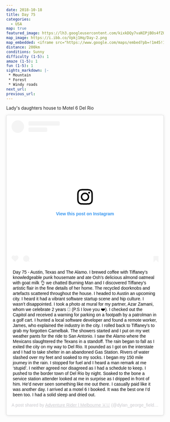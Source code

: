 ```yaml
---
date: 2018-10-18
title: Day 75
categories:
  - USA
map: true
featured_image: https://lh3.googleusercontent.com/kixkDQy7vaNIPjBOs4fZQYHXJ5zdn-PSqPgocT8MZQm2yoI3b9ctwCDGXVG0IDJTOfnHnx5MbsanwjyZP2s0P9-54HokWvE9UYavNbecFKHJ5OcU7AQeZWVuuaR9DE9tsVGDez_11rfkXH0r2BX4vuQHj2c75_aUxK29I3EDs2M7ySvSo7jubmtBeqifdWB9-fK1SNoPZxDEGfE16H2oBHM8CqFnFLC6n2XTBObpbhVNq6DGHCHT9GzuA3W_y6R8j-0_wob1laLvDEbWeTESF1aYApaDBeJ8J7SiljrgGoUDQ5X25pOsN8XqQLxO1gKKnpT-H9E_PqZRmR3meYhAr7OUk0MaCs470kc7vEkxYHvclZp7Md9G63y3-IAbjxEFEksIgyi3dRXBDkbV0iuxI3nMMQYE6944wdsu48ZcspSH2aGLSLSScMEFi7TYIUpS36tKOOaICW74ZUFq_DrdtPzYZ2YhqAukLJiWzCE70Pdhh9Sn9TmWllf47NRW9i6ByoAsHKAQiE-Yl2Ssxfu6UHXyEDOCTY1kLoS-2Hv-HmHtAB081jOqKYiccXR6esLj6MeUMxp9-h5KCMaLw1wazufHWooWq5eLaGlA6gA5UGa4cBJNxWm9lvqTtnhNAHh4cwqp7N4lfAgtTUP_VKkHgIqQjaVXUJzIUm53aodFO0PVRSS8=w1631-h1001-no
map_image: https://i.ibb.co/Vpkj1Hq/Day-2.png
map_embedded: <iframe src="https://www.google.com/maps/embed?pb=!1m45!1m12!1m3!1d1773190.565948143!2d-100.33103861509375!3d29.770040932508163!2m3!1f0!2f0!3f0!3m2!1i1024!2i768!4f13.1!4m30!3e0!4m4!2s30.2792389%2C-97.5194028!3m2!1d30.2792389!2d-97.5194028!4m5!1s0x8644b599a0cc032f%3A0x5d9b464bd469d57a!2sAustin%2C%20TX%2C%20USA!3m2!1d30.267152999999997!2d-97.7430608!4m5!1s0x8644bf31f5a7dc37%3A0x5189967ad950954b!2s8712%20Lone%20Tree%20Dr%2C%20Manor%2C%20TX%2078653%2C%20USA!3m2!1d30.278706999999997!2d-97.519184!4m5!1s0x865c5f554d36895f%3A0x17f98f0f84e7c422!2sThe%20Alamo%2C%20Alamo%20Plaza%2C%20San%20Antonio%2C%20TX%2C%20USA!3m2!1d29.425967099999998!2d-98.48614189999999!4m5!1s0x86f5eb9d97cf1fbf%3A0x4426095bdade94c3!2sMotel%206%20Del%20Rio%2C%20Veterans%20Boulevard%2C%20Del%20Rio%2C%20TX%2C%20USA!3m2!1d29.388375999999997!2d-100.904099!5e0!3m2!1sen!2sau!4v1577514072316!5m2!1sen!2sau" width="100%" height="500" frameborder="0" style="border:0;" allowfullscreen=""></iframe>
distance: 200km
conditions: Sunny
difficulty (1-5): 1 
amaze (1-5): 1
fun (1-5): 1
sights_markdown: |-
 * Mountain
 * Forest
 * Windy roads
next_url:
previous_url:
---
```

Lady's daughters house to Motel 6 Del Rio

<div style="display:flex;justify-content:center">
  <blockquote class="instagram-media" data-instgrm-captioned data-instgrm-permalink="https://www.instagram.com/p/BpUswDdANK0/?utm_source=ig_embed&amp;utm_campaign=loading" data-instgrm-version="12" style=" background:#FFF; border:0; border-radius:3px; box-shadow:0 0 1px 0 rgba(0,0,0,0.5),0 1px 10px 0 rgba(0,0,0,0.15); margin: 1px; max-width:540px; min-width:326px; padding:0; width:99.375%; width:-webkit-calc(100% - 2px); width:calc(100% - 2px);"><div style="padding:16px;"> <a href="https://www.instagram.com/p/BpUswDdANK0/?utm_source=ig_embed&amp;utm_campaign=loading" style=" background:#FFFFFF; line-height:0; padding:0 0; text-align:center; text-decoration:none; width:100%;" target="_blank"> <div style=" display: flex; flex-direction: row; align-items: center;"> <div style="background-color: #F4F4F4; border-radius: 50%; flex-grow: 0; height: 40px; margin-right: 14px; width: 40px;"></div> <div style="display: flex; flex-direction: column; flex-grow: 1; justify-content: center;"> <div style=" background-color: #F4F4F4; border-radius: 4px; flex-grow: 0; height: 14px; margin-bottom: 6px; width: 100px;"></div> <div style=" background-color: #F4F4F4; border-radius: 4px; flex-grow: 0; height: 14px; width: 60px;"></div></div></div><div style="padding: 19% 0;"></div> <div style="display:block; height:50px; margin:0 auto 12px; width:50px;"><svg width="50px" height="50px" viewBox="0 0 60 60" version="1.1" xmlns="https://www.w3.org/2000/svg" xmlns:xlink="https://www.w3.org/1999/xlink"><g stroke="none" stroke-width="1" fill="none" fill-rule="evenodd"><g transform="translate(-511.000000, -20.000000)" fill="#000000"><g><path d="M556.869,30.41 C554.814,30.41 553.148,32.076 553.148,34.131 C553.148,36.186 554.814,37.852 556.869,37.852 C558.924,37.852 560.59,36.186 560.59,34.131 C560.59,32.076 558.924,30.41 556.869,30.41 M541,60.657 C535.114,60.657 530.342,55.887 530.342,50 C530.342,44.114 535.114,39.342 541,39.342 C546.887,39.342 551.658,44.114 551.658,50 C551.658,55.887 546.887,60.657 541,60.657 M541,33.886 C532.1,33.886 524.886,41.1 524.886,50 C524.886,58.899 532.1,66.113 541,66.113 C549.9,66.113 557.115,58.899 557.115,50 C557.115,41.1 549.9,33.886 541,33.886 M565.378,62.101 C565.244,65.022 564.756,66.606 564.346,67.663 C563.803,69.06 563.154,70.057 562.106,71.106 C561.058,72.155 560.06,72.803 558.662,73.347 C557.607,73.757 556.021,74.244 553.102,74.378 C549.944,74.521 548.997,74.552 541,74.552 C533.003,74.552 532.056,74.521 528.898,74.378 C525.979,74.244 524.393,73.757 523.338,73.347 C521.94,72.803 520.942,72.155 519.894,71.106 C518.846,70.057 518.197,69.06 517.654,67.663 C517.244,66.606 516.755,65.022 516.623,62.101 C516.479,58.943 516.448,57.996 516.448,50 C516.448,42.003 516.479,41.056 516.623,37.899 C516.755,34.978 517.244,33.391 517.654,32.338 C518.197,30.938 518.846,29.942 519.894,28.894 C520.942,27.846 521.94,27.196 523.338,26.654 C524.393,26.244 525.979,25.756 528.898,25.623 C532.057,25.479 533.004,25.448 541,25.448 C548.997,25.448 549.943,25.479 553.102,25.623 C556.021,25.756 557.607,26.244 558.662,26.654 C560.06,27.196 561.058,27.846 562.106,28.894 C563.154,29.942 563.803,30.938 564.346,32.338 C564.756,33.391 565.244,34.978 565.378,37.899 C565.522,41.056 565.552,42.003 565.552,50 C565.552,57.996 565.522,58.943 565.378,62.101 M570.82,37.631 C570.674,34.438 570.167,32.258 569.425,30.349 C568.659,28.377 567.633,26.702 565.965,25.035 C564.297,23.368 562.623,22.342 560.652,21.575 C558.743,20.834 556.562,20.326 553.369,20.18 C550.169,20.033 549.148,20 541,20 C532.853,20 531.831,20.033 528.631,20.18 C525.438,20.326 523.257,20.834 521.349,21.575 C519.376,22.342 517.703,23.368 516.035,25.035 C514.368,26.702 513.342,28.377 512.574,30.349 C511.834,32.258 511.326,34.438 511.181,37.631 C511.035,40.831 511,41.851 511,50 C511,58.147 511.035,59.17 511.181,62.369 C511.326,65.562 511.834,67.743 512.574,69.651 C513.342,71.625 514.368,73.296 516.035,74.965 C517.703,76.634 519.376,77.658 521.349,78.425 C523.257,79.167 525.438,79.673 528.631,79.82 C531.831,79.965 532.853,80.001 541,80.001 C549.148,80.001 550.169,79.965 553.369,79.82 C556.562,79.673 558.743,79.167 560.652,78.425 C562.623,77.658 564.297,76.634 565.965,74.965 C567.633,73.296 568.659,71.625 569.425,69.651 C570.167,67.743 570.674,65.562 570.82,62.369 C570.966,59.17 571,58.147 571,50 C571,41.851 570.966,40.831 570.82,37.631"></path></g></g></g></svg></div><div style="padding-top: 8px;"> <div style=" color:#3897f0; font-family:Arial,sans-serif; font-size:14px; font-style:normal; font-weight:550; line-height:18px;"> View this post on Instagram</div></div><div style="padding: 12.5% 0;"></div> <div style="display: flex; flex-direction: row; margin-bottom: 14px; align-items: center;"><div> <div style="background-color: #F4F4F4; border-radius: 50%; height: 12.5px; width: 12.5px; transform: translateX(0px) translateY(7px);"></div> <div style="background-color: #F4F4F4; height: 12.5px; transform: rotate(-45deg) translateX(3px) translateY(1px); width: 12.5px; flex-grow: 0; margin-right: 14px; margin-left: 2px;"></div> <div style="background-color: #F4F4F4; border-radius: 50%; height: 12.5px; width: 12.5px; transform: translateX(9px) translateY(-18px);"></div></div><div style="margin-left: 8px;"> <div style=" background-color: #F4F4F4; border-radius: 50%; flex-grow: 0; height: 20px; width: 20px;"></div> <div style=" width: 0; height: 0; border-top: 2px solid transparent; border-left: 6px solid #f4f4f4; border-bottom: 2px solid transparent; transform: translateX(16px) translateY(-4px) rotate(30deg)"></div></div><div style="margin-left: auto;"> <div style=" width: 0px; border-top: 8px solid #F4F4F4; border-right: 8px solid transparent; transform: translateY(16px);"></div> <div style=" background-color: #F4F4F4; flex-grow: 0; height: 12px; width: 16px; transform: translateY(-4px);"></div> <div style=" width: 0; height: 0; border-top: 8px solid #F4F4F4; border-left: 8px solid transparent; transform: translateY(-4px) translateX(8px);"></div></div></div></a> <p style=" margin:8px 0 0 0; padding:0 4px;"> <a href="https://www.instagram.com/p/BpUswDdANK0/?utm_source=ig_embed&amp;utm_campaign=loading" style=" color:#000; font-family:Arial,sans-serif; font-size:14px; font-style:normal; font-weight:normal; line-height:17px; text-decoration:none; word-wrap:break-word;" target="_blank">Day 75 - Austin, Texas and The Alamo. I brewed coffee with Tiffaney’s knowledgeable punk housemate and ate Osh’s delicious almond oatmeal with goat milk 👌 we chatted Burning Man and I discovered Tiffaney’s artistic flair in the fine details of her home. The recycled doorknobs and artefacts scattered throughout the house. I headed to Austin an upcoming city. I heard it had a vibrant software startup scene and hip culture. I wasn’t disappointed. I took a photo at mural for my partner, Azar Zamani, whom we celebrate 2 years 🎉 (P.S I love you ❤️). I checked out the Capitol and received a warning for parking on a footpath by a patrolman in a golf cart. I hunted a local software developer and found a remote worker, James, who explained the industry in the city. I rolled back to Tiffaney’s to grab my forgotten Camelbak. The showers started and I put on my wet weather pants for the ride to San Antonio. I saw the Alamo where the Mexicans slaughtered the Texans in a standoff. The rain began to fall as I exited the city on my way to Del Rio. It pounded as I got on the interstate and I had to take shelter in an abandoned Gas Station. Rivers of water slashed over my feet and soaked to my socks. I began my 150 mile journey in the rain. I stopped for fuel and I heard a man remark at me ‘stupid’. I neither agreed nor disagreed as I had a schedule to keep. I pushed to the border town of Del Rio by night. Soaked to the bone a service station attender looked at me in surprise as I dripped in front of him. He’d never seen something like me out there. I casually paid like it was another day. I arrived at a motel 6 I booked. It was the best one I’d been too. I had a solid sleep and dried out.</a></p> <p style=" color:#c9c8cd; font-family:Arial,sans-serif; font-size:14px; line-height:17px; margin-bottom:0; margin-top:8px; overflow:hidden; padding:8px 0 7px; text-align:center; text-overflow:ellipsis; white-space:nowrap;">A post shared by <a href="https://www.instagram.com/dylan_george_field/?utm_source=ig_embed&amp;utm_campaign=loading" style=" color:#c9c8cd; font-family:Arial,sans-serif; font-size:14px; font-style:normal; font-weight:normal; line-height:17px;" target="_blank"> Adventure Rider | Melbourne 🇦🇺</a> (@dylan_george_field) on <time style=" font-family:Arial,sans-serif; font-size:14px; line-height:17px;" datetime="2018-10-24T16:59:15+00:00">Oct 24, 2018 at 9:59am PDT</time></p></div></blockquote> <script async src="//www.instagram.com/embed.js"></script>
</div>
